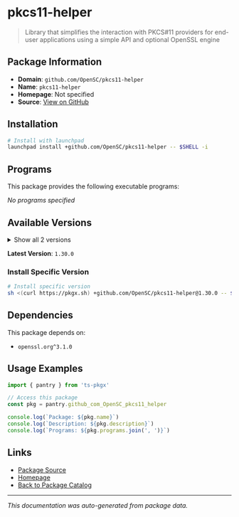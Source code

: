 # pkcs11-helper

> Library that simplifies the interaction with PKCS#11 providers for end-user applications using a simple API and optional OpenSSL engine

## Package Information

- **Domain**: `github.com/OpenSC/pkcs11-helper`
- **Name**: `pkcs11-helper`
- **Homepage**: Not specified
- **Source**: [View on GitHub](https://github.com/pkgxdev/pantry/tree/main/projects/github.com/OpenSC/pkcs11-helper/package.yml)

## Installation

```bash
# Install with launchpad
launchpad install +github.com/OpenSC/pkcs11-helper -- $SHELL -i
```

## Programs

This package provides the following executable programs:

*No programs specified*

## Available Versions

<details>
<summary>Show all 2 versions</summary>

- `1.30.0`, `1.29.0`

</details>

**Latest Version**: `1.30.0`

### Install Specific Version

```bash
# Install specific version
sh <(curl https://pkgx.sh) +github.com/OpenSC/pkcs11-helper@1.30.0 -- $SHELL -i
```

## Dependencies

This package depends on:

- `openssl.org^3.1.0`

## Usage Examples

```typescript
import { pantry } from 'ts-pkgx'

// Access this package
const pkg = pantry.github_com_OpenSC_pkcs11_helper

console.log(`Package: ${pkg.name}`)
console.log(`Description: ${pkg.description}`)
console.log(`Programs: ${pkg.programs.join(', ')}`)
```

## Links

- [Package Source](https://github.com/pkgxdev/pantry/tree/main/projects/github.com/OpenSC/pkcs11-helper/package.yml)
- [Homepage](#)
- [Back to Package Catalog](../package-catalog.md)

---

*This documentation was auto-generated from package data.*
